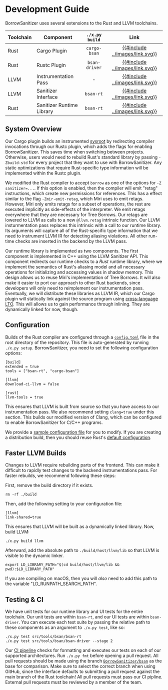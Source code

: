 # Development Guide
BorrowSanitizer uses several extensions to the Rust and LLVM toolchains.

| Toolchain | Component                  |`./x.py build` | Link |
|-----------|----------------------------|:-----:|:----:|
| Rust      | Cargo Plugin               | `cargo-bsan` | [{{#include ../images/link.svg}}](https://github.com/BorrowSanitizer/rust/tree/bsan/src/tools/bsan/bsan-driver/cargo-bsan)     |
| Rust      | Rustc Plugin               | `bsan-driver` |[{{#include ../images/link.svg}}](https://github.com/BorrowSanitizer/rust/tree/bsan/src/tools/bsan/bsan-driver/)     |
| LLVM      | Instrumentation Pass       | - |[{{#include ../images/link.svg}}](https://github.com/BorrowSanitizer/llvm-project/blob/bsan/llvm/lib/Transforms/Instrumentation/BorrowSanitizer.cpp)     |
| LLVM      | Sanitizer Interface        |`bsan-rt` |[{{#include ../images/link.svg}}](https://github.com/BorrowSanitizer/llvm-project/tree/bsan/compiler-rt/lib/bsan)      |
| Rust    | Sanitizer Runtime Library  |`bsan-rt` |[{{#include ../images/link.svg}}](https://github.com/BorrowSanitizer/rust/tree/bsan/src/tools/bsan/bsan-rt)      |

## System Overview
Our Cargo plugin builds an instrumented [sysroot](https://rustc-dev-guide.rust-lang.org/building/bootstrapping/what-bootstrapping-does.html?highlight=sysroot#what-is-a-sysroot) by redirecting compiler invocations through our Rustc plugin, which adds the flags for enabling BorrowSanitizer. This saves time when switching between projects. Otherwise, users would need to rebuild Rust's standard library by passing `-Zbuild-std` for every project that they want to use with BorrowSanitizer. Any static optimizations that require Rust-specific type information will be implemented within the Rustc plugin. 

We modified the Rust compiler to accept `borrow` as one of the options for `-Z sanitizer=...`. If this option is enabled, then the compiler will emit "retag" instructions, which create new permissions for references. This has a  effect similar to the flag `-Zmir-emit-retag`, which Miri uses to emit retags. However, Miri only emits retags for a subset of operations, the rest are executed implicitly as side-effects of the interpreter. We emit retags everywhere that they are necessary for Tree Borrows. Our retags are lowered to LLVM as calls to a new `@llvm.retag` intrinsic function. Our LLVM insturmentation pass replaces this intrinsic with a call to our runtime library. Its arguments will capture all of the Rust-specific type information that we need to instrument LLVM IR for detecting aliasing violations. All other run-time checks are inserted in the backend by the LLVM pass. 

Our runtime library is implemented as two components. The first component is implemented in C++ using the LLVM Sanitizer API. This component redirects our runtime checks to a *Rust* runtime library, where we implement the semantics of Rust's aliasing model and all necessary operations for initializing and accessing values in shadow memory. This design allows us to reuse Miri's implementation of Tree Borrows. It will also make it easier to port our approach to other Rust backends, since developers will only need to reimplement our instrumentation pass. Eventually, we will distribute these libraries as LLVM IR, which our Cargo plugin will statically link against the source program using [cross-language LTO](https://doc.rust-lang.org/rustc/linker-plugin-lto.html). This will allows us to gain performance through inlining. They are dynamically linked for now, though.

## Configuration
Builds of the Rust compiler are configured through a [`config.toml`](https://github.com/rust-lang/rust/blob/master/config.example.toml) file in the root directory of the repository. 
This file is auto-generated by running `./x.py setup`. BorrowSanitizer, you need to set the following configuration options: 
```
[build]
extended = true
tools = ["bsan-rt", "cargo-bsan"]

[llvm]
download-ci-llvm = false

[rust]
llvm-tools = true
```
This ensures that LLVM is built from source so that you have access to our instrumentation pass. We also recommend setting `clang=true` under this section. This builds our modified version of Clang, which can be configured to enable BorrowSanitizer for C/C++ programs.

We provide a [sample configuration file](https://github.com/BorrowSanitizer/rust/blob/bsan/src/bootstrap/defaults/config.bsan.dev.toml) for you to modify.
If you are creating a distribution build, then you should reuse Rust's [default configuration](https://github.com/BorrowSanitizer/rust/blob/bsan/src/bootstrap/defaults/config.dist.toml).

## Faster LLVM Builds

Changes to LLVM require rebuilding parts of the frontend. This can make it difficult to rapidly test changes to the backend instrumentations pass. For faster rebuilds, we recommend following these steps:

First, remove the build directory if it exists.
```
rm -rf ./build
```
Then, add the following setting to your configuration file:
```
[llvm]
link-shared=true
```
This ensures that LLVM will be built as a dynamically linked library. Now, build LLVM:
```
./x.py build llvm
```
Afterward, add the absolute path to `./build/host/llvm/lib` so that LLVM is visible to the dynamic linker.
```
export LD_LIBRARY_PATH="$(cd build/host/llvm/lib && pwd):$LD_LIBRARY_PATH"
```
If you are compiling on macOS, then you will *also* need to add this path to the variable "LD_RUNPATH_SEARCH_PATH". 

## Testing & CI
We have unit tests for our runtime library and UI tests for the entire toolchain. Our unit tests are within `bsan-rt`, and our UI tests are within `bsan-driver`. You can execute each test suite by passing the relative path to these components as an argument to `./x.py test`, like so: 

```
./x.py test src/tools/bsan/bsan-rt
./x.py test src/tools/bsan/bsan-driver --stage 2
```

Our [CI pipeline](https://github.com/BorrowSanitizer/rust/blob/bsan/.github/workflows/build.yml) checks for formatting and executes our tests on each of our supported architectures. Run `./x.py fmt` before opening a pull request. All pull requests should be made using the branch [`BorrowSanitizer/bsan`](https://github.com/BorrowSanitizer/rust/tree/bsan) as the base for comparison. Make sure to select the correct branch when using GitHub, since the interface defaults to submitting a pull request against the main branch of the Rust toolchain! All pull requests must pass our CI pipline. External pull requests must be reviewed by a member of the team.